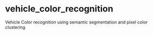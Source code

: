 # vehicle_color_recognition
Vehicle Color recognition using semantic segmentation and pixel color clustering
